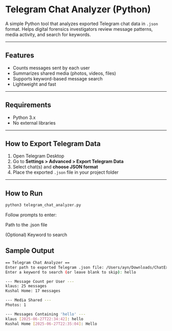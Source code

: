 # Telegram Chat Analyzer (Python)

A simple Python tool that analyzes exported Telegram chat data in `.json` format. Helps digital forensics investigators review message patterns, media activity, and search for keywords.

---

## Features

- Counts messages sent by each user
- Summarizes shared media (photos, videos, files)
- Supports keyword-based message search
- Lightweight and fast

---

## Requirements

- Python 3.x
- No external libraries

---

## How to Export Telegram Data

1. Open Telegram Desktop  
2. Go to **Settings > Advanced > Export Telegram Data**  
3. Select chat(s) and **choose JSON format**  
4. Place the exported `.json` file in your project folder

---

## How to Run

```bash
python3 telegram_chat_analyzer.py
```

Follow prompts to enter:

Path to the .json file

(Optional) Keyword to search


## Sample Output

```bash
== Telegram Chat Analyzer ==
Enter path to exported Telegram .json file: /Users/ayn/Downloads/ChatExport_2025-06-28/result.json
Enter a keyword to search (or leave blank to skip): hello

--- Message Count per User ---
klaus: 25 messages
Kushal Home: 17 messages

--- Media Shared ---
Photos: 1

--- Messages Containing 'hello' ---
klaus [2025-06-27T22:34:42]: hello
Kushal Home [2025-06-27T22:35:04]: Hello
```
